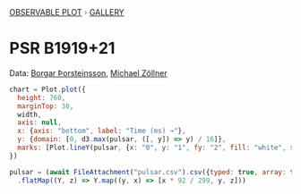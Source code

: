 <div style="color: grey; font: 13px/25.5px var(--sans-serif); text-transform: uppercase;"><h1 style="display: none;">Plot: PSR B1919+21</h1><a href="/plot">Observable Plot</a> › <a href="/@observablehq/plot-gallery">Gallery</a></div>

# PSR B1919+21

Data: [Borgar Þorsteinsson](https://bl.ocks.org/borgar/31c1e476b8e92a11d7e9), [Michael Zöllner](http://i.document.m05.de/2013/05/23/joy-divisions-unknown-pleasures-printed-in-3d/)

```js echo
chart = Plot.plot({
  height: 760,
  marginTop: 30,
  width,
  axis: null,
  x: {axis: "bottom", label: "Time (ms) →"},
  y: {domain: [0, d3.max(pulsar, ([, y]) => y) / 16]},
  marks: [Plot.lineY(pulsar, {x: "0", y: "1", fy: "2", fill: "white", stroke: "currentColor", strokeWidth: 1})]
})
```

```js echo
pulsar = (await FileAttachment("pulsar.csv").csv({typed: true, array: true}))
  .flatMap((Y, z) => Y.map((y, x) => [x * 92 / 299, y, z]))
```
